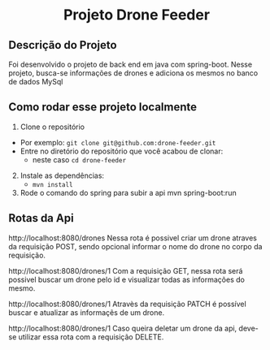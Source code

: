 <h1 align="center">Projeto Drone Feeder</h1>

## Descrição do Projeto
<p>Foi desenvolvido o projeto de back end em java com spring-boot. Nesse projeto, busca-se informações de drones e adiciona os mesmos no banco de dados MySql</p>

## Como rodar esse projeto localmente
1. Clone o repositório
  * Por exemplo: `git clone git@github.com:drone-feeder.git`
  * Entre no diretório do repositório que você acabou de clonar:
    * neste caso `cd drone-feeder`

2. Instale as dependências:
    * `mvn install`
3. Rode o comando do spring para subir a api
    mvn spring-boot:run

## Rotas da Api
  http://localhost:8080/drones
  Nessa rota é possivel criar um drone atraves da requisição POST, sendo opcional informar o nome do drone no corpo da requisição.

  http://localhost:8080/drones/1
  Com a requisição GET, nessa rota será possivel buscar um drone pelo id e visualizar todas as informações do mesmo.

  http://localhost:8080/drones/1
  Atravès da requisição PATCH é possível buscar e atualizar as informaçẽs de um drone.

  http://localhost:8080/drones/1
  Caso queira deletar um drone da api, deve-se utilizar essa rota com a requisição DELETE.
